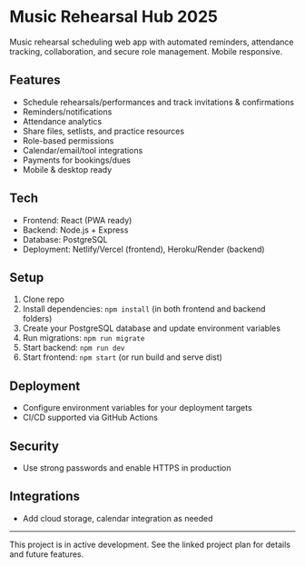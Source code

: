# Music Rehearsal Hub 2025

Music rehearsal scheduling web app with automated reminders, attendance tracking, collaboration, and secure role management. Mobile responsive.

## Features
- Schedule rehearsals/performances and track invitations & confirmations
- Reminders/notifications
- Attendance analytics
- Share files, setlists, and practice resources
- Role-based permissions
- Calendar/email/tool integrations
- Payments for bookings/dues
- Mobile & desktop ready

## Tech
- Frontend: React (PWA ready)
- Backend: Node.js + Express
- Database: PostgreSQL
- Deployment: Netlify/Vercel (frontend), Heroku/Render (backend)

## Setup

1. Clone repo
2. Install dependencies: `npm install` (in both frontend and backend folders)
3. Create your PostgreSQL database and update environment variables
4. Run migrations: `npm run migrate`
5. Start backend: `npm run dev`
6. Start frontend: `npm start` (or run build and serve dist)

## Deployment
- Configure environment variables for your deployment targets
- CI/CD supported via GitHub Actions

## Security
- Use strong passwords and enable HTTPS in production

## Integrations
- Add cloud storage, calendar integration as needed

---
This project is in active development. See the linked project plan for details and future features.
